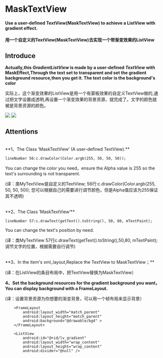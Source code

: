 # MaskTextView
#### Use a user-defined TextView(MaskTextView) to achieve a ListView with gradient effect.<br> 
#### 用一个自定义的TextView(MaskTextView)去实现一个带渐变效果的ListView ##

## Introduce ##
**Actually,this *GradientListView* is made by a user-defined *TextView* with MaskEffect,Through the text set to transparent and set the gradient background resource,then you get it. The text color is the background's color**

实际上，这个渐变效果的ListView是用一个有蒙板效果的自定义TextView做的,通过把文字设置成透明,再设置一个渐变效果的背景资源，就完成了。文字的颜色就被是背景资源的颜色。

![](http://i.imgur.com/vD2D6ZP.gif)
![](http://i.imgur.com/U2fqzf0.gif)

## Attentions ##
<br>
**1、The Class ‘MaskTextView’ (A user-defined TextView).**

    lineNumber 56:c.drawColor(Color.argb(255, 50, 50, 50)); 
You can change the color you need，ensure the Alpha value is 255 so the text's surrounding is not transparent.

(译：类MyTextView是自定义的TextView;
56行:c.drawColor(Color.argb(255, 50, 50, 50));
您可以根据自己的需要进行调节颜色，但是Alpha值应该为255保证其不透明)

<br>
**2、The Class ‘MaskTextView’**

    lineNumber 57:c.drawText(getText().toString(), 50, 80, mTextPaint);
You can change the text's position by need.

(译：类MyTextView 57行c.drawText(getText().toString(),50,80, mTextPaint); 调节文字的位置，根据需要自行调节)

   <br>
**3、In the item's xml_layout,Replace the TextView to MaskTextView；**

(译：在ListView的条目布局中，把TextView替换为MaskTextView）
<br>

**4、Set the background resources for the gradient background you want，You can display background with a FrameLayout.**

(译：设置背景资源为你想要的渐变背景，可以用一个帧布局来显示背景）

        <FrameLayout
            android:layout_width="match_parent"
            android:layout_height="match_parent"
            android:background="@drawable/bg4" >
        </FrameLayout>

        <ListView
            android:id="@+id/lv_gradient"
            android:layout_width="wrap_content"
            android:layout_height="wrap_content"
            android:divider="@null" />
